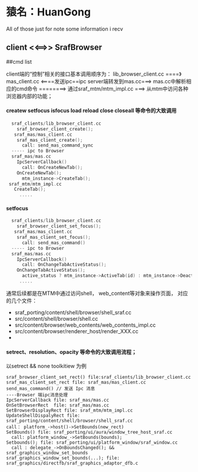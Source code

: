 猿名：HuanGong
=======

All of those just for note some information i recv



## client <<==>> SrafBrowser

##cmd list

client端的“控制”相关的接口基本调用顺序为： lib_browser_client.cc  ====》 mas_client.cc <====发送ipc==ipc server端转发到mas.cc===> mas.cc中解析相应的cmd命令 ========> 通过sraf_mtm/mtm_impl.cc ===> 从mtm中访问各种浏览器内部的功能；

#### createw setfocus isfocus load reload close closeall 等命令的大致调用
```c
  sraf_clients/lib_browser_client.cc
    sraf_browser_client_create();
   sraf_mas/mas_client.cc 
    sraf_mas_client_create();
      call: send_mas_command_sync
  ----- ipc to Browser
  sraf_mas/mas.cc
    IpcServerCallback()
      call: OnCreateNewTab();
    OnCreateNewTab();
      mtm_instance->CreateTab();
 sraf_mtm/mtm_impl.cc
   CreateTab();
     .....
```

#### setfocus
```c
  sraf_clients/lib_browser_client.cc
    sraf_browser_client_set_focus();
   sraf_mas/mas_client.cc 
    sraf_mas_client_set_focus();
      call: send_mas_command()
  ----- ipc to Browser
  sraf_mas/mas.cc
    IpcServerCallback()
      call: OnChangeTabActiveStatus();
    OnChangeTabActiveStatus();
      active_status ? mtm_instance->ActiveTab(id) : mtm_instance->DeactiveTab(id);
     .....
```

  通常后续都是在MTM中通过访问shell， web_content等对象来操作页面， 对应的几个文件：
- sraf_porting/content/shell/browser/shell_sraf.cc
- src/content/shell/browser/shell.cc
- src/content/browser/web_contents/web_contents_impl.cc
- src/content/browser/renderer_host/render_XXX.cc
- 


#### setrect、resolution、opacity 等命令的大致调用流程；
以setrect && none toolkitiew 为例
```
sraf_browser_client_set_rect() file:sraf_clients/lib_browser_client.cc
sraf_mas_client_set_rect file: sraf_mas/mas_client.cc
send_mas_command() // 发送 Ipc 消息
----Browser 端ipc消息处理
IpcServerCallback file: sraf_mas/mas.cc
OnSetBrowserRect  file: sraf_mas/mas.cc
SetBrowserDisplayRect file: sraf_mtm/mtm_impl.cc
UpdateShellDispalyRect file: sraf_porting/content/shell/browser/shell_sraf.cc
call： platform_->host()->SetBounds(new_rect)
SetBounds() file: sraf_porting/ui/aura/window_tree_host_sraf.cc
  call: platform_window_->SetBounds(bounds);
Setbounds(); file: sraf_porting/ui/platform_window/sraf_window.cc
  call : delegate_->OnBoundsChanged(); && sraf_graphics_window_set_bounds
sraf_graphics_window_set_bounds(...); file: sraf_graphics/directfb/sraf_graphics_adaptor_dfb.c
```
